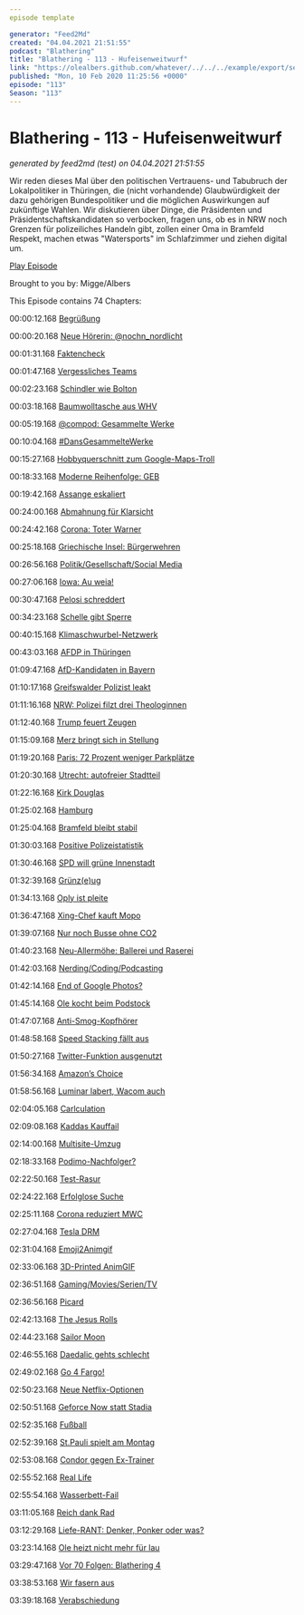 ```yaml
---
episode template

generator: "Feed2Md"
created: "04.04.2021 21:51:55"
podcast: "Blathering"
title: "Blathering - 113 - Hufeisenweitwurf"
link: "https://olealbers.github.com/whatever/../../../example/export/seasons/5/2020/2/Blathering - 113 - Hufeisenweitwurf.md"
published: "Mon, 10 Feb 2020 11:25:56 +0000"
episode: "113"
Season: "113"
---
```


# Blathering - 113 - Hufeisenweitwurf
_generated by feed2md (test) on 04.04.2021 21:51:55_

Wir reden dieses Mal über den politischen Vertrauens- und Tabubruch der Lokalpolitiker in Thüringen, die (nicht vorhandende) Glaubwürdigkeit der dazu gehörigen Bundespolitiker und die möglichen Auswirkungen auf zukünftige Wahlen. Wir diskutieren über Dinge, die Präsidenten und Präsidentschaftskandidaten so verbocken, fragen uns, ob es in NRW noch Grenzen für polizeiliches Handeln gibt, zollen einer Oma in Bramfeld Respekt, machen etwas "Watersports" im Schlafzimmer und ziehen digital um.

[Play Episode](https://www.blathering.de/podlove/file/1114/s/feed/c/mp3/blathering_113.mp3)

Brought to you by: Migge/Albers

This Episode contains 74 Chapters:


00:00:12.168 [Begrüßung]()

00:00:20.168 [Neue Hörerin: @nochn_nordlicht](https://twitter.com/nochn_nordlicht/status/1225173595296608256)

00:01:31.168 [Faktencheck]()

00:01:47.168 [Vergessliches Teams](https://www.derstandard.at/story/2000114147607/microsoft-vergisst-zertifikat-zu-verlaengern-teams-faellt-stundenlang-aus)

00:02:23.168 [Schindler wie Bolton](https://www.tagesschau.de/investigativ/ndr-wdr/bnd-schindler-memoiren-101.html)

00:03:18.168 [Baumwolltasche aus WHV](https://twitter.com/stammtischphilo/status/1226532124083343360)

00:05:19.168 [@compod: Gesammelte Werke](https://twitter.com/search?q=(from%3Acompod)%20(%40blathering_pod)%20until%3A2020-02-11%20since%3A2020-02-03&src=typed_query&f=live)

00:10:04.168 [#DansGesammelteWerke](https://twitter.com/search?q=(from%3Aevildanwallace)%20(%40blathering_pod)%20until%3A2020-02-11%20since%3A2020-02-03&src=typed_query&f=live)

00:15:27.168 [Hobbyquerschnitt zum Google-Maps-Troll](https://twitter.com/HobbyQS/status/1225291613179727872)

00:18:33.168 [Moderne Reihenfolge: GEB](https://de.wikipedia.org/wiki/G%C3%B6del,_Escher,_Bach)

00:19:42.168 [Assange eskaliert](https://www.deutschlandfunk.de/der-tag-komplott-gegen-assange.3415.de.html?dram:article_id=469713)

00:24:00.168 [Abmahnung für Klarsicht](https://www.cnet.com/news/clearview-ai-hit-with-cease-and-desist-from-google-over-facial-recognition-collection/)

00:24:42.168 [Corona: Toter Warner](https://www.economist.com/china/2020/02/07/li-wenliangs-death-is-a-new-crisis-for-chinas-rulers)

00:25:18.168 [Griechische Insel: Bürgerwehren](https://www.kuechenstud.io/lagedernation/2020/02/07/ldn176-thueringen-wahl-trump-lesbos-assange-folter-interview-nils-melzer/?t=47%3A13)

00:26:56.168 [Politik/Gesellschaft/Social Media]()

00:27:06.168 [Iowa: Au weia!](https://www.tagesschau.de/ausland/iowa-ueberpruefung-ergebnisse-105.html)

00:30:47.168 [Pelosi schreddert](https://twitter.com/DerMestermann/status/1224938733683855361)

00:34:23.168 [Schelle gibt Sperre](https://threadreaderapp.com/thread/1224993516520120320.html?refreshed=yes)

00:40:15.168 [Klimaschwurbel-Netzwerk](https://twitter.com/tmigge/status/1224951063322746886)

00:43:03.168 [AFDP in Thüringen](https://threadreaderapp.com/thread/1225357759777996800.html)

01:09:47.168 [AfD-Kandidaten in Bayern](https://www.merkur.de/lokales/ebersberg/afd-kommunalwahl-2020-vaterstetten-kandidaten-skandal-alzheimer-seniorin-nominierung-liste-zr-13524125.html)

01:10:17.168 [Greifswalder Polizist leakt](https://www.nordkurier.de/anklam/staatsanwaltschaft-legt-datenklau-fall-zu-den-akten-0738346802.html)

01:11:16.168 [NRW: Polizei filzt drei Theologinnen](https://www.itpol.de/theologinnen-ueber-nacht-eingesperrt/)

01:12:40.168 [Trump feuert Zeugen](https://www.spiegel.de/politik/ausland/rache-nach-dem-freispruch-trump-feuert-zwei-wichtige-impeachment-zeugen-a-de7c25f7-0161-416f-830e-736c40b4b6bc)

01:15:09.168 [Merz bringt sich in Stellung](https://www.tagesschau.de/inland/merz-blackrock-101.html)

01:19:20.168 [Paris: 72 Prozent weniger Parkplätze]()

01:20:30.168 [Utrecht: autofreier Stadtteil](https://www.forbes.com/sites/carltonreid/2020/02/06/12000-residents-zero-cars-utrechts-new-city-district-to-prioritize-pedestrians-and-cyclists/#3b8ef0454334)

01:22:16.168 [Kirk Douglas](http://www.tagesschau.de/kultur/kirk-douglas-nachruf-101.html)

01:25:02.168 [Hamburg]()

01:25:04.168 [Bramfeld bleibt stabil](https://twitter.com/stammtischphilo/status/1226419305409019909)

01:30:03.168 [Positive Polizeistatistik](https://www.hamburg1.de/nachrichten/43780/Weniger_Straftaten_in_Hamburg.html)

01:30:46.168 [SPD will grüne Innenstadt](https://www.hamburg1.de/nachrichten/43784/Buergermeister)

01:32:39.168 [Grünz(e)ug](https://www.ndr.de/nachrichten/hamburg/Gruenzug-soll-Alster-und-Elbe-verbinden,alsterbillegruenzug100.html)

01:34:13.168 [Oply ist pleite](https://www.golem.de/news/finanzierungsprobleme-carsharingdienst-oply-muss-aufgeben-2002-146449.html)

01:36:47.168 [Xing-Chef kauft Mopo](https://meedia.de/2020/02/06/ueberraschung-in-hamburg-dumont-verkauft-die-mopo-an-xing-manager-arist-von-harpe/)

01:39:07.168 [Nur noch Busse ohne CO2](https://twitter.com/hochbahn/status/1225405378223058944)

01:40:23.168 [Neu-Allermöhe: Ballerei und Raserei](https://www.hamburg1.de/nachrichten/43776/Polizei_schiesst_auf_Auto.html)

01:42:03.168 [Nerding/Coding/Podcasting]()

01:42:14.168 [End of Google Photos?](https://9to5google.com/2020/02/03/google-photos-video-strangers/)

01:45:14.168 [Ole kocht beim Podstock](https://twitter.com/eternalBuffet/status/1224837454148067329)

01:47:07.168 [Anti-Smog-Kopfhörer](https://www.androidcentral.com/dyson-has-patented-headphones-purify-air-around-you-you-listen)

01:48:58.168 [Speed Stacking fällt aus](https://www.speedstacks.de/)

01:50:27.168 [Twitter-Funktion ausgenutzt](https://www.zdnet.de/88376517/forscher-missbraucht-twitter-api-und-erhaelt-nutzernamen-und-telefonnummern/)

01:56:34.168 [Amazon’s Choice](https://twitter.com/stammtischphilo/status/1225326446626902017)

01:58:56.168 [Luminar labert, Wacom auch](https://petapixel.com/2020/02/07/luminar-4-sends-data-to-facebook-in-the-background-by-default/)

02:04:05.168 [Carlculation](https://twitter.com/stammtischphilo/status/1224301033133957120)

02:09:08.168 [Kaddas Kauffail](https://threadreaderapp.com/thread/1225738091002040320.html?refreshed=yes)

02:14:00.168 [Multisite-Umzug](https://twitter.com/stammtischphilo/status/1225841484894699520)

02:18:33.168 [Podimo-Nachfolger?](https://www.fyeo.de/)

02:22:50.168 [Test-Rasur](https://www.golem.de/news/faltbares-smartphone-motorola-razr-geht-nach-27-000-klappvorgaengen-kaputt-2002-146493.html)

02:24:22.168 [Erfolglose Suche](https://www.zdnet.de/88376578/bug-legt-suche-und-teile-des-startmenues-in-windows-10-lahm/)

02:25:11.168 [Corona reduziert MWC](https://www.golem.de/news/corona-virus-amazon-bleibt-dem-mwc-fern-samsung-reduziert-teilnahme-2002-146525.html)

02:27:04.168 [Tesla DRM](https://www.heise.de/newsticker/meldung/Nach-Verkauf-Tesla-deaktiviert-Autopilot-in-Gebrauchtwagen-aus-der-Ferne-4656050.html)

02:31:04.168 [Emoji2Animgif](https://twitter.com/FrauHackenpiep/status/1225901860097331201)

02:33:06.168 [3D-Printed AnimGIF](https://hackaday.com/2020/02/05/3d-printed-gifs-for-stop-motion-memes/)

02:36:51.168 [Gaming/Movies/Serien/TV]()

02:36:56.168 [Picard](https://trekgasm.de/)

02:42:13.168 [The Jesus Rolls](https://twitter.com/stammtischphilo/status/1225545556455546885)

02:44:23.168 [Sailor Moon](https://twitter.com/stammtischphilo/status/1226049928239222784)

02:46:55.168 [Daedalic gehts schlecht](https://www.golem.de/news/bastei-luebbe-hauptgesellschafter-findet-daedalic-nicht-zukunftsfaehig-2002-146510.html)

02:49:02.168 [Go 4 Fargo!](https://twitter.com/stammtischphilo/status/1225909453192617985)

02:50:23.168 [Neue Netflix-Optionen](https://www.golem.de/news/videostreaming-automatische-wiedergabe-in-der-netflix-app-wird-abschaltbar-2002-146492.html)

02:50:51.168 [Geforce Now statt Stadia](https://www.golem.de/news/nvidia-spiele-streaming-geforce-now-kostet-5-49-euro-pro-monat-2002-146384.html)

02:52:35.168 [Fußball]()

02:52:39.168 [St.Pauli spielt am Montag](https://www.fcstpauli.com/matches/2019-2020-21-holstein-kiel-vs-fc-st-pauli/)

02:53:08.168 [Condor gegen Ex-Trainer](http://www.fussball.de/spiel/barsbuettel-1-condor-3/-/spiel/028VNAAE5K000000VS5489B3VV7J5NHE#!/)

02:55:52.168 [Real Life]()

02:55:54.168 [Wasserbett-Fail](https://twitter.com/tmigge/status/1225713342469279745)

03:11:05.168 [Reich dank Rad](https://twitter.com/stammtischphilo/status/1225693021515087872)

03:12:29.168 [Liefe-RANT: Denker, Ponker oder was?](https://twitter.com/tmigge/status/1225310088866533379)

03:23:14.168 [Ole heizt nicht mehr für lau](https://de.wikipedia.org/wiki/Verordnung_%C3%BCber_Heizkostenabrechnung)

03:29:47.168 [Vor 70 Folgen: Blathering 4](https://www.blathering.de/2018/01/blathering-043-wir-holen-das-triple/)

03:38:53.168 [Wir fasern aus]()

03:39:18.168 [Verabschiedung]()


